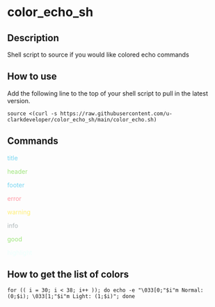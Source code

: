 # color_echo_sh

## Description

Shell script to source if you would like colored echo commands

## How to use
Add the following line to the top of your shell script to pull in the latest version.
```Shell
source <(curl -s https://raw.githubusercontent.com/u-clarkdeveloper/color_echo_sh/main/color_echo.sh)
```

## Commands

<style>
    .gray{color: #AEB7B9;}
    .red{color: #FF96A2;}
    .green{color: #9EE57B;}
    .yellow{color: #FFED72;}
    .orange{color: #F8B270;}
    .purple{color: #B6A0F8;}
    .blue{color: #77D5F1;}
    .white{color: #ECFFFC;}
</style>
<p class="blue">title</p>
<p class="green">header</p>
<p class="blue">footer</p>
<p class="red">error</p>
<p class="yellow">warning</p>
<p class="gray">info</p>
<p class="green">good</p>
<p class="white">highlight</p>


## How to get the list of colors 
```shell
for (( i = 30; i < 38; i++ )); do echo -e "\033[0;"$i"m Normal: (0;$i); \033[1;"$i"m Light: (1;$i)"; done
```